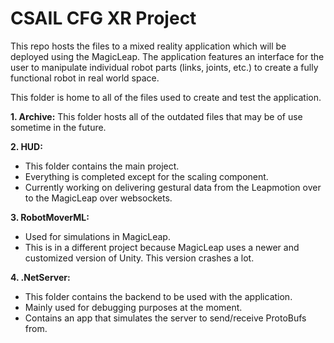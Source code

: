 # CSAIL CFG XR Project

This repo hosts the files to a mixed reality application which will be deployed using the MagicLeap. The application features an interface for the user to manipulate individual robot parts (links, joints, etc.) to create a fully functional robot in real world space. 

This folder is home to all of the files used to create and test the application.

**1. Archive:** This folder hosts all of the outdated files that may be of use sometime in the future.

**2. HUD:** 
  - This folder contains the main project.
  - Everything is completed except for the scaling component.
  - Currently working on delivering gestural data from the Leapmotion over to the MagicLeap over websockets.
  
**3. RobotMoverML:** 

  - Used for simulations in MagicLeap.
  - This is in a different project because MagicLeap uses a newer and customized version of Unity. This version crashes a lot.
  
**4. .NetServer:**

  - This folder contains the backend to be used with the application.
  - Mainly used for debugging purposes at the moment.
  - Contains an app that simulates the server to send/receive ProtoBufs from.
